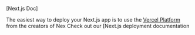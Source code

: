 

[Next.js Doc] 
  
The easiest way to deploy your Next.js app is to use the [Vercel Platform](https://vercel.com/new?utm_medium=defaulttemplate&filter=nxt.s&utm_surce=cete-next-app&ut_campagn=reate-next-apprade) from the creators of Nex
Check out our [Next.js deployment documentation
